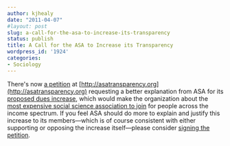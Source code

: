 ```yaml
---
author: kjhealy
date: "2011-04-07"
#layout: post
slug: a-call-for-the-asa-to-increase-its-transparency
status: publish
title: A Call for the ASA to Increase its Transparency
wordpress_id: '1924'
categories:
- Sociology
---
```


There's now [a petition](http://asatransparency.org) at [http://asatransparency.org](http://asatransparency.org) requesting a better explanation from ASA for its [proposed dues increase](http://orgtheory.wordpress.com/2011/03/24/the-dues-are-too-damn-high/), which would make the organization about the [most expensive social science association to join](http://orgtheory.wordpress.com/2011/03/31/a-comparative-look-at-asa-membership-costs-and-benefits/) for people across the income spectrum. If you feel ASA should do more to explain and justify this increase to its members—which is of course consistent with either supporting or opposing the increase itself—please consider [signing the petition](http://asatransparency.org).
